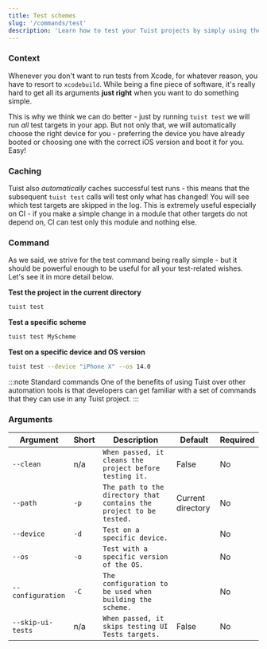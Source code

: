 ```yaml
---
title: Test schemes
slug: '/commands/test'
description: 'Learn how to test your Tuist projects by simply using the test command that is optimized for minimal configuration.'
---
```


### Context

Whenever you don't want to run tests from Xcode, for whatever reason, you have to resort to `xcodebuild`.
While being a fine piece of software, it's really hard to get all its arguments **just right**
when you want to do something simple.

This is why we think we can do better - just by running `tuist test` we will run _all_ test targets in your app.
But not only that, we will automatically choose the right device for you - preferring the device you have already booted
or choosing one with the correct iOS version and boot it for you. Easy!

### Caching

Tuist also _automatically_ caches successful test runs - this means that the subsequent `tuist test` calls will
test only what has changed! You will see which test targets are skipped in the log.
This is extremely useful especially on CI - if you make a simple change in a module that other targets
do not depend on, CI can test only this module and nothing else.

### Command

As we said, we strive for the test command being really simple - but it should be powerful enough to be useful for all your
test-related wishes. Let's see it in more detail below.

**Test the project in the current directory**

```bash
tuist test
```

**Test a specific scheme**

```bash
tuist test MyScheme
```

**Test on a specific device and OS version**

```bash
tuist test --device "iPhone X" --os 14.0
```

:::note Standard commands
One of the benefits of using Tuist over other automation tools is that developers can get familiar with a set of commands that they can use in any Tuist project.
:::

### Arguments

| Argument            | Short | Description                                                         | Default           | Required |
| ------------------- | ----- | ------------------------------------------------------------------- | ----------------- | -------- |
| `--clean`           | n/a   | `When passed, it cleans the project before testing it.`             | False             | No       |
| `--path`            | `-p`  | `The path to the directory that contains the project to be tested.` | Current directory | No       |
| `--device`          | `-d`  | `Test on a specific device.`                                        |                   | No       |
| `--os`              | `-o`  | `Test with a specific version of the OS.`                           |                   | No       |
| `--configuration`   | `-C`  | `The configuration to be used when building the scheme.`            |                   | No       |
| `--skip-ui-tests`   | n/a  | `When passed, it skips testing UI Tests targets.`                   | False             | No       |

